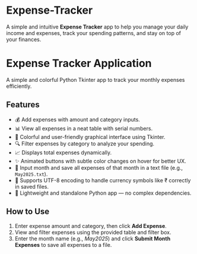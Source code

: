 # Expense-Tracker
A simple and intuitive **Expense Tracker** app to help you manage your daily income and expenses, track your spending patterns, and stay on top of your finances.

<h1>Expense Tracker Application</h1>

<p>A simple and colorful Python Tkinter app to track your monthly expenses efficiently.</p>

<h2>Features</h2>
<ul>
  <li>💰 Add expenses with amount and category inputs.</li>
  <li>📊 View all expenses in a neat table with serial numbers.</li>
  <li>🎨 Colorful and user-friendly graphical interface using Tkinter.</li>
  <li>🔍 Filter expenses by category to analyze your spending.</li>
  <li>📈 Displays total expenses dynamically.</li>
  <li>✨ Animated buttons with subtle color changes on hover for better UX.</li>
  <li>📅 Input month and save all expenses of that month in a text file (e.g., <code>May2025.txt</code>).</li>
  <li>💾 Supports UTF-8 encoding to handle currency symbols like ₹ correctly in saved files.</li>
  <li>🚀 Lightweight and standalone Python app — no complex dependencies.</li>
</ul>

<h2>How to Use</h2>
<ol>
  <li>Enter expense amount and category, then click <strong>Add Expense</strong>.</li>
  <li>View and filter expenses using the provided table and filter box.</li>
  <li>Enter the month name (e.g., <em>May2025</em>) and click <strong>Submit Month Expenses</strong> to save all expenses to a file.</li>
</ol>
